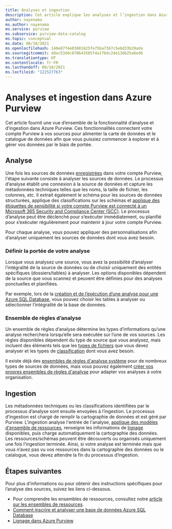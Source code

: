 ```yaml
---
title: Analyses et ingestion
description: Cet article explique les analyses et l’ingestion dans Azure Purview.
author: nayenama
ms.author: nayenama
ms.service: purview
ms.subservice: purview-data-catalog
ms.topic: conceptual
ms.date: 08/18/2021
ms.openlocfilehash: 140e87f4e03081825fe75ba73b7c5ebd33b20ada
ms.sourcegitcommit: ddac53ddc870643585f4a1f6dc24e13db25a6ed6
ms.translationtype: HT
ms.contentlocale: fr-FR
ms.lasthandoff: 08/18/2021
ms.locfileid: "122527763"
---
```

# <a name="scans-and-ingestion-in-azure-purview"></a>Analyses et ingestion dans Azure Purview

Cet article fournit une vue d’ensemble de la fonctionnalité d’analyse et d’ingestion dans Azure Purview. Ces fonctionnalités connectent votre compte Purview à vos sources pour alimenter la carte de données et le catalogue de données afin que vous puissiez commencer à explorer et à gérer vos données par le biais de portée.

## <a name="scanning"></a>Analyse

Une fois les sources de données [enregistrées](manage-data-sources.md) dans votre compte Purview, l'étape suivante consiste à analyser les sources de données. Le processus d’analyse établit une connexion à la source de données et capture les métadonnées techniques telles que les noms, la taille de fichier, les colonnes, etc. Il extrait également le schéma pour les sources de données structurées, applique des classifications sur les schémas et [applique des étiquettes de sensibilité si votre compte Purview est connecté à un Microsoft 365 Security and Compliance Center (SCC)](create-sensitivity-label.md). Le processus d’analyse peut être déclenché pour s’exécuter immédiatement, ou planifié pour s’exécuter régulièrement pour maintenir à jour votre compte Purview.

Pour chaque analyse, vous pouvez appliquer des personnalisations afin d’analyser uniquement les sources de données dont vous avez besoin.

### <a name="scope-your-scan"></a>Définir la portée de votre analyse

Lorsque vous analysez une source, vous avez la possibilité d’analyser l’intégralité de la source de données ou de choisir uniquement des entités spécifiques (dossiers/tables) à analyser. Les options disponibles dépendent de la source que vous scannez et peuvent être définies pour des analyses ponctuelles et planifiées.

Par exemple, lors de la [création et de l’exécution d’une analyse pour une Azure SQL Database](register-scan-azure-sql-database.md#creating-and-running-a-scan), vous pouvez choisir les tables à analyser ou sélectionner l’intégralité de la base de données.

### <a name="scan-rule-set"></a>Ensemble de règles d’analyse

Un ensemble de règles d’analyse détermine les types d’informations qu’une analyse recherchera lorsqu’elle sera exécutée sur l’une de vos sources. Les règles disponibles dépendent du type de source que vous analysez, mais incluent des éléments tels que les [types de fichiers](sources-and-scans.md#file-types-supported-for-scanning) que vous devez analyser et les types de [classification](supported-classifications.md) dont vous avez besoin.

Il existe déjà des [ensembles de règles d'analyse système](create-a-scan-rule-set.md#system-scan-rule-sets) pour de nombreux types de sources de données, mais vous pouvez également [créer vos propres ensembles de règles d'analyse](create-a-scan-rule-set.md) pour adapter vos analyses à votre organisation.

## <a name="ingestion"></a>Ingestion

Les métadonnées techniques ou les classifications identifiées par le processus d’analyse sont ensuite envoyées à l’ingestion. Le processus d’ingestion est chargé de remplir la cartographie de données et est géré par Purview.  L'ingestion analyse l'entrée de l'analyse, [applique des modèles d'ensemble de ressources](concept-resource-sets.md#how-azure-purview-detects-resource-sets), renseigne les informations de [lignage](concept-data-lineage.md) disponibles, puis charge automatiquement la cartographie des données. Les ressources/schémas peuvent être découverts ou organisés uniquement une fois l’ingestion terminée. Ainsi, si votre analyse est terminée mais que vous n’avez pas vu vos ressources dans la cartographie des données ou le catalogue, vous devez attendre la fin du processus d’ingestion.

## <a name="next-steps"></a>Étapes suivantes

Pour plus d’informations ou pour obtenir des instructions spécifiques pour l’analyse des sources, suivez les liens ci-dessous.

* Pour comprendre les ensembles de ressources, consultez notre [article sur les ensembles de ressources](concept-resource-sets.md).
* [Comment inscrire et analyser une base de données Azure SQL Database](register-scan-azure-sql-database.md#creating-and-running-a-scan)
* [Lignage dans Azure Purview](catalog-lineage-user-guide.md)

